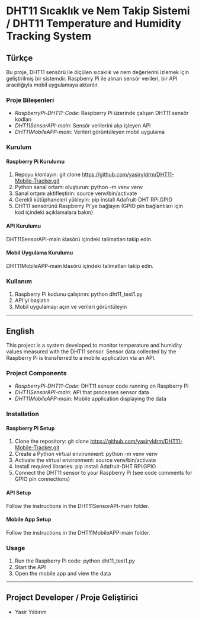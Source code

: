 # DHT11 Sıcaklık ve Nem Takip Sistemi / DHT11 Temperature and Humidity Tracking System

## Türkçe

Bu proje, DHT11 sensörü ile ölçülen sıcaklık ve nem değerlerini izlemek için geliştirilmiş bir sistemdir. Raspberry Pi ile alınan sensör verileri, bir API aracılığıyla mobil uygulamaya aktarılır.

### Proje Bileşenleri

- *RaspberryPi-DHT11-Code*: Raspberry Pi üzerinde çalışan DHT11 sensör kodları
- *DHT11SensorAPI-main*: Sensör verilerini alıp işleyen API
- *DHT11MobileAPP-main*: Verileri görüntüleyen mobil uygulama

### Kurulum

#### Raspberry Pi Kurulumu

1. Repoyu klonlayın: git clone https://github.com/yasiryldrm/DHT11-Mobile-Tracker.git
2. Python sanal ortamı oluşturun: python -m venv venv
3. Sanal ortamı aktifleştirin: source venv/bin/activate
4. Gerekli kütüphaneleri yükleyin: pip install Adafruit-DHT RPi.GPIO
5. DHT11 sensörünü Raspberry Pi'ye bağlayın (GPIO pin bağlantıları için kod içindeki açıklamalara bakın)

#### API Kurulumu

DHT11SensorAPI-main klasörü içindeki talimatları takip edin.

#### Mobil Uygulama Kurulumu

DHT11MobileAPP-main klasörü içindeki talimatları takip edin.

### Kullanım

1. Raspberry Pi kodunu çalıştırın: python dht11_test1.py
2. API'yi başlatın
3. Mobil uygulamayı açın ve verileri görüntüleyin

---

## English

This project is a system developed to monitor temperature and humidity values measured with the DHT11 sensor. Sensor data collected by the Raspberry Pi is transferred to a mobile application via an API.

### Project Components

- *RaspberryPi-DHT11-Code*: DHT11 sensor code running on Raspberry Pi
- *DHT11SensorAPI-main*: API that processes sensor data
- *DHT11MobileAPP-main*: Mobile application displaying the data

### Installation

#### Raspberry Pi Setup

1. Clone the repository: git clone https://github.com/yasiryldrm/DHT11-Mobile-Tracker.git
2. Create a Python virtual environment: python -m venv venv
3. Activate the virtual environment: source venv/bin/activate
4. Install required libraries: pip install Adafruit-DHT RPi.GPIO
5. Connect the DHT11 sensor to your Raspberry Pi (see code comments for GPIO pin connections)

#### API Setup

Follow the instructions in the DHT11SensorAPI-main folder.

#### Mobile App Setup

Follow the instructions in the DHT11MobileAPP-main folder.

### Usage

1. Run the Raspberry Pi code: python dht11_test1.py
2. Start the API
3. Open the mobile app and view the data

---

## Project Developer / Proje Geliştirici

- Yasir Yıldırım

